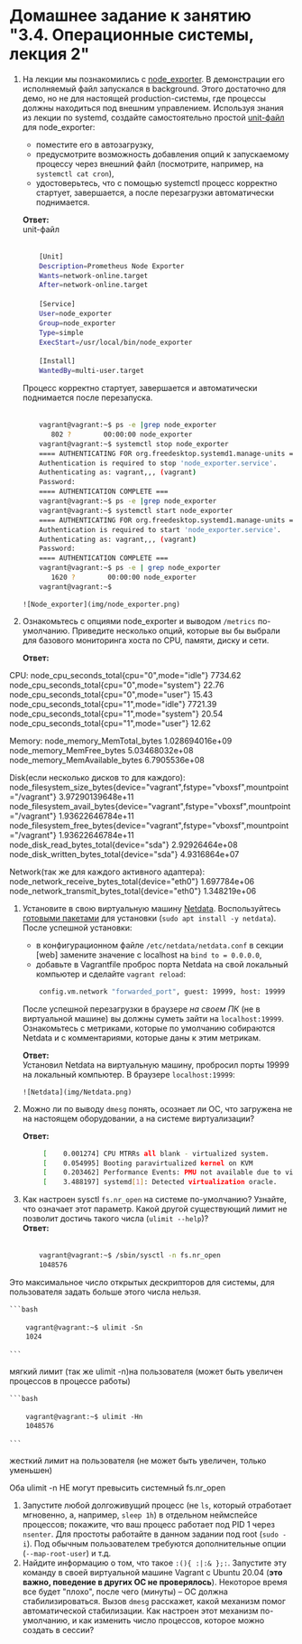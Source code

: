 # Домашнее задание к занятию "3.4. Операционные системы, лекция 2"

1. На лекции мы познакомились с [node_exporter](https://github.com/prometheus/node_exporter/releases). В демонстрации его исполняемый файл запускался в background. Этого достаточно для демо, но не для настоящей production-системы, где процессы должны находиться под внешним управлением. Используя знания из лекции по systemd, создайте самостоятельно простой [unit-файл](https://www.freedesktop.org/software/systemd/man/systemd.service.html) для node_exporter:

    * поместите его в автозагрузку,
    * предусмотрите возможность добавления опций к запускаемому процессу через внешний файл (посмотрите, например, на `systemctl cat cron`),
    * удостоверьтесь, что с помощью systemctl процесс корректно стартует, завершается, а после перезагрузки автоматически поднимается.  
    
    **Ответ:**  
    unit-файл
    ```bash
    
        [Unit]
        Description=Prometheus Node Exporter
        Wants=network-online.target
        After=network-online.target

        [Service]
        User=node_exporter
        Group=node_exporter
        Type=simple
        ExecStart=/usr/local/bin/node_exporter

        [Install]
        WantedBy=multi-user.target
    ```
    Процесс корректно стартует, завершается и автоматически поднимается после перезапуска.
    
    ```bash
    
        vagrant@vagrant:~$ ps -e |grep node_exporter 
           802 ?        00:00:00 node_exporter
        vagrant@vagrant:~$ systemctl stop node_exporter
        ==== AUTHENTICATING FOR org.freedesktop.systemd1.manage-units ===
        Authentication is required to stop 'node_exporter.service'.
        Authenticating as: vagrant,,, (vagrant)
        Password: 
        ==== AUTHENTICATION COMPLETE ===
        vagrant@vagrant:~$ ps -e |grep node_exporter
        vagrant@vagrant:~$ systemctl start node_exporter
        ==== AUTHENTICATING FOR org.freedesktop.systemd1.manage-units ===
        Authentication is required to start 'node_exporter.service'.
        Authenticating as: vagrant,,, (vagrant)
        Password: 
        ==== AUTHENTICATION COMPLETE ===
        vagrant@vagrant:~$ ps -e | grep node_exporter
           1620 ?        00:00:00 node_exporter
        vagrant@vagrant:~$ 
    ```
       ![Node_exporter](img/node_exporter.png)  

1. Ознакомьтесь с опциями node_exporter и выводом `/metrics` по-умолчанию. Приведите несколько опций, которые вы бы выбрали для базового мониторинга хоста по CPU, памяти, диску и сети.

    **Ответ:**  

CPU:
    node_cpu_seconds_total{cpu="0",mode="idle"} 7734.62
    node_cpu_seconds_total{cpu="0",mode="system"} 22.76
    node_cpu_seconds_total{cpu="0",mode="user"} 15.43
    node_cpu_seconds_total{cpu="1",mode="idle"} 7721.39
    node_cpu_seconds_total{cpu="1",mode="system"} 20.54
    node_cpu_seconds_total{cpu="1",mode="user"} 12.62
    
Memory:
    node_memory_MemTotal_bytes 1.028694016e+09
    node_memory_MemFree_bytes 5.03468032e+08
    node_memory_MemAvailable_bytes 6.7905536e+08
    
Disk(если несколько дисков то для каждого):
    node_filesystem_size_bytes{device="vagrant",fstype="vboxsf",mountpoint="/vagrant"} 3.97290139648e+11 
    node_filesystem_avail_bytes{device="vagrant",fstype="vboxsf",mountpoint="/vagrant"} 1.93622646784e+11 
    node_filesystem_free_bytes{device="vagrant",fstype="vboxsf",mountpoint="/vagrant"} 1.93622646784e+11
    node_disk_read_bytes_total{device="sda"} 2.92926464e+08
    node_disk_written_bytes_total{device="sda"} 4.9316864e+07
    
Network(так же для каждого активного адаптера):
    node_network_receive_bytes_total{device="eth0"} 1.697784e+06
    node_network_transmit_bytes_total{device="eth0"} 1.348219e+06  

1. Установите в свою виртуальную машину [Netdata](https://github.com/netdata/netdata). Воспользуйтесь [готовыми пакетами](https://packagecloud.io/netdata/netdata/install) для установки (`sudo apt install -y netdata`). После успешной установки:
    * в конфигурационном файле `/etc/netdata/netdata.conf` в секции [web] замените значение с localhost на `bind to = 0.0.0.0`,
    * добавьте в Vagrantfile проброс порта Netdata на свой локальный компьютер и сделайте `vagrant reload`:

    ```bash
        config.vm.network "forwarded_port", guest: 19999, host: 19999
    ```

    После успешной перезагрузки в браузере *на своем ПК* (не в виртуальной машине) вы должны суметь зайти на `localhost:19999`. Ознакомьтесь с метриками, которые по умолчанию собираются Netdata и с комментариями, которые даны к этим метрикам.

    **Ответ:**  
        Установил Netdata на виртуальную машину, пробросил порты 19999 на локальный компьютер. В браузере `localhost:19999`:  
        
       ![Netdata](img/Netdata.png)  
 
1. Можно ли по выводу `dmesg` понять, осознает ли ОС, что загружена не на настоящем оборудовании, а на системе виртуализации?  

    **Ответ:**  
    ```bash
         [    0.001274] CPU MTRRs all blank - virtualized system.  
         [    0.054995] Booting paravirtualized kernel on KVM  
         [    0.203462] Performance Events: PMU not available due to virtualization, using software events only.  
         [    3.488197] systemd[1]: Detected virtualization oracle.  
    ```  
    
1. Как настроен sysctl `fs.nr_open` на системе по-умолчанию? Узнайте, что означает этот параметр. Какой другой существующий лимит не позволит достичь такого числа (`ulimit --help`)?  
    **Ответ:**  

    ```bash
    
        vagrant@vagrant:~$ /sbin/sysctl -n fs.nr_open
        1048576
    ```
Это максимальное число открытых дескрипторов для системы, для пользователя задать больше этого числа нельзя. 

    ```bash
    
        vagrant@vagrant:~$ ulimit -Sn
        1024

    ```

мягкий лимит (так же ulimit -n)на пользователя (может быть увеличен процессов в процессе работы) 

    ```bash
    
        vagrant@vagrant:~$ ulimit -Hn
        1048576

    ```

жесткий лимит на пользователя (не может быть увеличен, только уменьшен)

Оба ulimit -n НЕ могут превысить системный fs.nr_open

1. Запустите любой долгоживущий процесс (не `ls`, который отработает мгновенно, а, например, `sleep 1h`) в отдельном неймспейсе процессов; покажите, что ваш процесс работает под PID 1 через `nsenter`. Для простоты работайте в данном задании под root (`sudo -i`). Под обычным пользователем требуются дополнительные опции (`--map-root-user`) и т.д.
1. Найдите информацию о том, что такое `:(){ :|:& };:`. Запустите эту команду в своей виртуальной машине Vagrant с Ubuntu 20.04 (**это важно, поведение в других ОС не проверялось**). Некоторое время все будет "плохо", после чего (минуты) – ОС должна стабилизироваться. Вызов `dmesg` расскажет, какой механизм помог автоматической стабилизации. Как настроен этот механизм по-умолчанию, и как изменить число процессов, которое можно создать в сессии?


